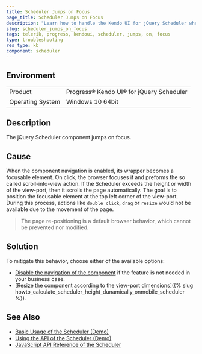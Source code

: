 ```yaml
---
title: Scheduler Jumps on Focus
page_title: Scheduler Jumps on Focus
description: "Learn how to handle the Kendo UI for jQuery Scheduler when the component jumps on focus."
slug: scheduler_jumps_on_focus
tags: telerik, progress, kendoui, scheduler, jumps, on, focus
type: troubleshooting
res_type: kb
component: scheduler
---
```


## Environment

<table>
 <tr>
  <td>Product</td>
  <td>Progress® Kendo UI® for jQuery Scheduler</td>
 </tr>
 <tr>
  <td>Operating System</td>
  <td>Windows 10 64bit</td>
 </tr>
</table>

## Description

The jQuery Scheduler component jumps on focus.

## Cause 

When the component navigation is enabled, its wrapper becomes a focusable element. On click, the browser focuses it and preforms the so called scroll-into-view action. If the Scheduler exceeds the height or width of the view-port, then it scrolls the page automatically. The goal is to position the focusable element at the top left corner of the view-port. During this process, actions like `double click`, `drag` or `resize` would not be available due to the movement of the page.

> The page re-positioning is a default browser behavior, which cannot be prevented nor modified.

## Solution

To mitigate this behavior, choose either of the available options:

* [Disable the navigation of the component](/api/javascript/ui/scheduler/configuration/selectable) if the feature is not needed in your business case.
* [Resize the component according to the view-port dimensions]({% slug howto_calculate_scheduler_height_dunamically_onmobile_scheduler %}).

## See Also

* [Basic Usage of the Scheduler (Demo)](https://demos.telerik.com/kendo-ui/scheduler/index)
* [Using the API of the Scheduler (Demo)](https://demos.telerik.com/kendo-ui/scheduler/api)
* [JavaScript API Reference of the Scheduler](/api/javascript/ui/scheduler)
